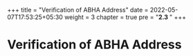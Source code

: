 +++
title = "Verification of ABHA Address"
date = 2022-05-07T17:53:25+05:30
weight = 3
chapter = true
pre = "<b>2.3 </b>"
+++

# Verification of ABHA Address


